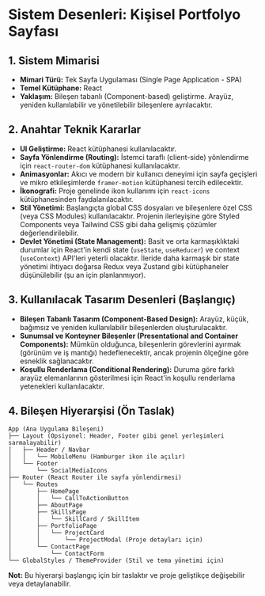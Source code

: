 # Sistem Desenleri: Kişisel Portfolyo Sayfası

## 1. Sistem Mimarisi
*   **Mimari Türü:** Tek Sayfa Uygulaması (Single Page Application - SPA)
*   **Temel Kütüphane:** React
*   **Yaklaşım:** Bileşen tabanlı (Component-based) geliştirme. Arayüz, yeniden kullanılabilir ve yönetilebilir bileşenlere ayrılacaktır.

## 2. Anahtar Teknik Kararlar
*   **UI Geliştirme:** React kütüphanesi kullanılacaktır.
*   **Sayfa Yönlendirme (Routing):** İstemci taraflı (client-side) yönlendirme için `react-router-dom` kütüphanesi kullanılacaktır.
*   **Animasyonlar:** Akıcı ve modern bir kullanıcı deneyimi için sayfa geçişleri ve mikro etkileşimlerde `framer-motion` kütüphanesi tercih edilecektir.
*   **İkonografi:** Proje genelinde ikon kullanımı için `react-icons` kütüphanesinden faydalanılacaktır.
*   **Stil Yönetimi:** Başlangıçta global CSS dosyaları ve bileşenlere özel CSS (veya CSS Modules) kullanılacaktır. Projenin ilerleyişine göre Styled Components veya Tailwind CSS gibi daha gelişmiş çözümler değerlendirilebilir.
*   **Devlet Yönetimi (State Management):** Basit ve orta karmaşıklıktaki durumlar için React'in kendi state (`useState`, `useReducer`) ve context (`useContext`) API'leri yeterli olacaktır. İleride daha karmaşık bir state yönetimi ihtiyacı doğarsa Redux veya Zustand gibi kütüphaneler düşünülebilir (şu an için planlanmıyor).

## 3. Kullanılacak Tasarım Desenleri (Başlangıç)
*   **Bileşen Tabanlı Tasarım (Component-Based Design):** Arayüz, küçük, bağımsız ve yeniden kullanılabilir bileşenlerden oluşturulacaktır.
*   **Sunumsal ve Konteyner Bileşenler (Presentational and Container Components):** Mümkün olduğunca, bileşenlerin görevlerini ayırmak (görünüm ve iş mantığı) hedeflenecektir, ancak projenin ölçeğine göre esneklik sağlanacaktır.
*   **Koşullu Renderlama (Conditional Rendering):** Duruma göre farklı arayüz elemanlarının gösterilmesi için React'in koşullu renderlama yetenekleri kullanılacaktır.

## 4. Bileşen Hiyerarşisi (Ön Taslak)
```
App (Ana Uygulama Bileşeni)
├── Layout (Opsiyonel: Header, Footer gibi genel yerleşimleri sarmalayabilir)
│   ├── Header / Navbar
│   │   └── MobileMenu (Hamburger ikon ile açılır)
│   └── Footer
│       └── SocialMediaIcons
├── Router (React Router ile sayfa yönlendirmesi)
│   └── Routes
│       ├── HomePage
│       │   └── CallToActionButton
│       ├── AboutPage
│       ├── SkillsPage
│       │   └── SkillCard / SkillItem
│       ├── PortfolioPage
│       │   └── ProjectCard
│       │       └── ProjectModal (Proje detayları için)
│       └── ContactPage
│           └── ContactForm
└── GlobalStyles / ThemeProvider (Stil ve tema yönetimi için)
```
**Not:** Bu hiyerarşi başlangıç için bir taslaktır ve proje geliştikçe değişebilir veya detaylanabilir. 